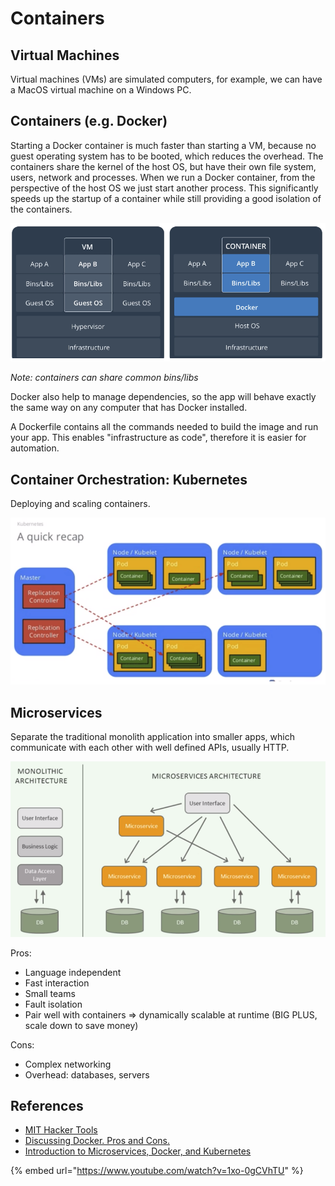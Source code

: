 # Containers

## Virtual Machines

Virtual machines \(VMs\) are simulated computers, for example, we can have a MacOS virtual machine on a Windows PC.

## Containers \(e.g. Docker\)

Starting a Docker container is much faster than starting a VM, because no guest operating system has to be booted, which reduces the overhead. The containers share the kernel of the host OS, but have their own file system, users, network and processes. When we run a Docker container, from the perspective of the host OS we just start another process. This significantly speeds up the startup of a container while still providing a good isolation of the containers.

![](../.gitbook/assets/vm-container.png)

_Note: containers can share common bins/libs_

Docker also help to manage dependencies, so the app will behave exactly the same way on any computer that has Docker installed.

A Dockerfile contains all the commands needed to build the image and run your app. This enables "infrastructure as code", therefore it is easier for automation.

## Container Orchestration: Kubernetes

Deploying and scaling containers.

![](../.gitbook/assets/k8s.png)

## Microservices

Separate the traditional monolith application into smaller apps, which communicate with each other with well defined APIs, usually HTTP.

![](../.gitbook/assets/microservices.png)

Pros:

* Language independent
* Fast interaction
* Small teams
* Fault isolation
* Pair well with containers =&gt; dynamically scalable at runtime \(BIG PLUS, scale down to save money\)

Cons:

* Complex networking
* Overhead: databases, servers

## References

* [MIT Hacker Tools](https://hacker-tools.github.io/virtual-machines/)
* [Discussing Docker. Pros and Cons.](https://phauer.com/2015/discussing-docker-pros-and-cons/)
* [Introduction to Microservices, Docker, and Kubernetes](https://www.youtube.com/watch?v=1xo-0gCVhTU)

{% embed url="https://www.youtube.com/watch?v=1xo-0gCVhTU" %}

